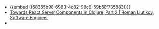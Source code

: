 - {{embed ((68355b98-6983-4c82-98c9-59b58f735883))}}
- [Towards React Server Components in Clojure, Part 2 | Roman Liutikov, Software Engineer](https://romanliutikov.com/blog/towards-react-server-components-in-clojure-part-2)
-